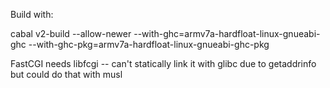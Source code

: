 Build with:

 cabal v2-build --allow-newer --with-ghc=armv7a-hardfloat-linux-gnueabi-ghc --with-ghc-pkg=armv7a-hardfloat-linux-gnueabi-ghc-pkg

FastCGI needs libfcgi -- can't statically link it with glibc due to getaddrinfo but could do that with musl

